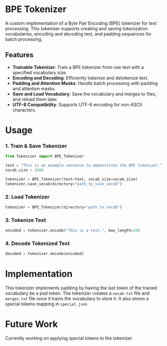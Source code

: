 # BPE Tokenizer

A custom implementation of a Byte Pair Encoding (BPE) tokenizer for text processing. This tokenizer supports creating and saving tokenization vocabularies, encoding and decoding text, and padding sequences for batch processing.


## Features

- **Trainable Tokenizer**: Train a BPE tokenizer from raw text with a specified vocabulary size.
- **Encoding and Decoding**: Efficiently tokenize and detokenize text.
- **Padding and Attention Masks**: Handle batch processing with padding and attention masks.
- **Save and Load Vocabulary**: Save the vocabulary and merges to files, and reload them later.
- **UTF-8 Compatibility**: Supports UTF-8 encoding for non-ASCII characters.

# Usage
### 1. Train & Save Tokenizer
```python
from Tokenizer import BPE_Tokenizer

text = "This is an example sentence to demonstrate the BPE tokenizer."
vocab_size = 1000

tokenizer = BPE_Tokenizer(text=text, vocab_size=vocab_size)
tokenizer.save_vocab(directory="path_to_save_vocab")
```

### 2. Load Tokenizer

```python
tokenizer = BPE_Tokenizer(directory="path_to_vocab")
```

### 3. Tokenize Text
```python
encoded = tokenizer.encode("This is a test.", max_length=10)
```

### 4. Decode Tokenized Text

```python
decoded = tokenizer.decode(encoded)
```

# Implementation

This tokenizer implements padding by having the last token of the trained vocabulary be a pad token. The tokenizer creates a ```vocab.txt``` file and ```merges.txt``` file once it trains the vocabulary to store it. It also stores a special tokens mapping in ```special.json```

# Future Work

Currently working on applying special tokens to the tokenizer
